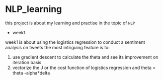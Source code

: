 # NLP_learning
this project is about my learning and practise in the topic of `NLP`

* week1

week1 is about using the logistics regression to conduct a sentiment analysis on tweets
the most intriguing feature is to:
1) use gradient descent to calculate the theta and see its improvement on iteration basis
2) vectorize the J or the cost function of logistics regression and theta = theta -alpha*delta







